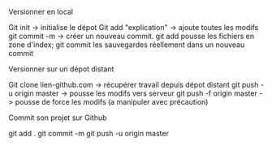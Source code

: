 Versionner en local

Git init -> initialise le dépot
Git add "explication" -> ajoute toutes les modifs
git commit -m -> créer un nouveau commit. git add pousse les fichiers
en zone d'index; git commit les sauvegardes réellement dans un nouveau commit

Versionner sur un dépot distant

Git clone lien-github.com -> récupérer travail depuis dépot distant
git push -u origin master -> pousse les modifs vers serveur
git push -f origin master -> pousse de force les modifs (a manipuler avec précaution)

Commit son projet sur Github

git add .
git commit -m
git push -u origin master

